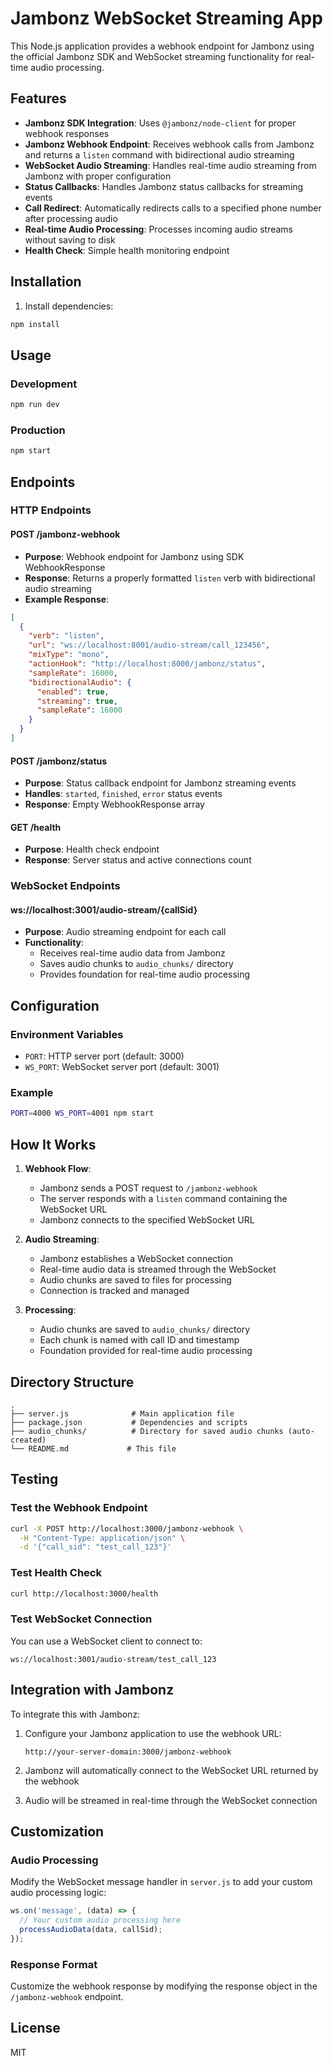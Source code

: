 # Jambonz WebSocket Streaming App

This Node.js application provides a webhook endpoint for Jambonz using the official Jambonz SDK and WebSocket streaming functionality for real-time audio processing.

## Features

- **Jambonz SDK Integration**: Uses `@jambonz/node-client` for proper webhook responses
- **Jambonz Webhook Endpoint**: Receives webhook calls from Jambonz and returns a `listen` command with bidirectional audio streaming
- **WebSocket Audio Streaming**: Handles real-time audio streaming from Jambonz with proper configuration
- **Status Callbacks**: Handles Jambonz status callbacks for streaming events
- **Call Redirect**: Automatically redirects calls to a specified phone number after processing audio
- **Real-time Audio Processing**: Processes incoming audio streams without saving to disk
- **Health Check**: Simple health monitoring endpoint

## Installation

1. Install dependencies:
```bash
npm install
```

## Usage

### Development
```bash
npm run dev
```

### Production
```bash
npm start
```

## Endpoints

### HTTP Endpoints

#### POST /jambonz-webhook
- **Purpose**: Webhook endpoint for Jambonz using SDK WebhookResponse
- **Response**: Returns a properly formatted `listen` verb with bidirectional audio streaming
- **Example Response**:
```json
[
  {
    "verb": "listen",
    "url": "ws://localhost:8001/audio-stream/call_123456",
    "mixType": "mono",
    "actionHook": "http://localhost:8000/jambonz/status",
    "sampleRate": 16000,
    "bidirectionalAudio": {
      "enabled": true,
      "streaming": true,
      "sampleRate": 16000
    }
  }
]
```

#### POST /jambonz/status
- **Purpose**: Status callback endpoint for Jambonz streaming events
- **Handles**: `started`, `finished`, `error` status events
- **Response**: Empty WebhookResponse array

#### GET /health
- **Purpose**: Health check endpoint
- **Response**: Server status and active connections count

### WebSocket Endpoints

#### ws://localhost:3001/audio-stream/{callSid}
- **Purpose**: Audio streaming endpoint for each call
- **Functionality**:
  - Receives real-time audio data from Jambonz
  - Saves audio chunks to `audio_chunks/` directory
  - Provides foundation for real-time audio processing

## Configuration

### Environment Variables

- `PORT`: HTTP server port (default: 3000)
- `WS_PORT`: WebSocket server port (default: 3001)

### Example
```bash
PORT=4000 WS_PORT=4001 npm start
```

## How It Works

1. **Webhook Flow**:
   - Jambonz sends a POST request to `/jambonz-webhook`
   - The server responds with a `listen` command containing the WebSocket URL
   - Jambonz connects to the specified WebSocket URL

2. **Audio Streaming**:
   - Jambonz establishes a WebSocket connection
   - Real-time audio data is streamed through the WebSocket
   - Audio chunks are saved to files for processing
   - Connection is tracked and managed

3. **Processing**:
   - Audio chunks are saved to `audio_chunks/` directory
   - Each chunk is named with call ID and timestamp
   - Foundation provided for real-time audio processing

## Directory Structure

```
.
├── server.js              # Main application file
├── package.json           # Dependencies and scripts
├── audio_chunks/          # Directory for saved audio chunks (auto-created)
└── README.md             # This file
```

## Testing

### Test the Webhook Endpoint
```bash
curl -X POST http://localhost:3000/jambonz-webhook \
  -H "Content-Type: application/json" \
  -d '{"call_sid": "test_call_123"}'
```

### Test Health Check
```bash
curl http://localhost:3000/health
```

### Test WebSocket Connection
You can use a WebSocket client to connect to:
```
ws://localhost:3001/audio-stream/test_call_123
```

## Integration with Jambonz

To integrate this with Jambonz:

1. Configure your Jambonz application to use the webhook URL:
   ```
   http://your-server-domain:3000/jambonz-webhook
   ```

2. Jambonz will automatically connect to the WebSocket URL returned by the webhook

3. Audio will be streamed in real-time through the WebSocket connection

## Customization

### Audio Processing
Modify the WebSocket message handler in `server.js` to add your custom audio processing logic:

```javascript
ws.on('message', (data) => {
  // Your custom audio processing here
  processAudioData(data, callSid);
});
```

### Response Format
Customize the webhook response by modifying the response object in the `/jambonz-webhook` endpoint.

## License

MIT
